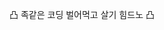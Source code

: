 凸 족같은 코딩 벌어먹고 살기 힘드노 凸

<!---
MEAJIN/MEAJIN is a ✨ special ✨ repository because its `README.md` (this file) appears on your GitHub profile.
You can click the Preview link to take a look at your changes.
--->
